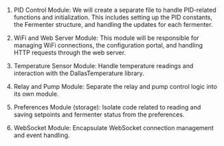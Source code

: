 1. PID Control Module:
We will create a separate file to handle PID-related functions and initialization. This includes setting up the PID constants, the Fermenter structure, and handling the updates for each fermenter.

2. WiFi and Web Server Module:
This module will be responsible for managing WiFi connections, the configuration portal, and handling HTTP requests through the web server.

3. Temperature Sensor Module:
Handle temperature readings and interaction with the DallasTemperature library.

4. Relay and Pump Module:
Separate the relay and pump control logic into its own module.

5. Preferences Module (storage):
Isolate code related to reading and saving setpoints and fermenter status from the preferences.

6. WebSocket Module:
Encapsulate WebSocket connection management and event handling.

